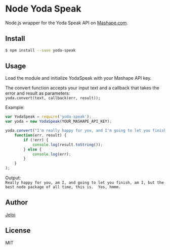 Node Yoda Speak
===============

Node.js wrapper for the Yoda Speak API on [Mashape.com](https://www.mashape.com/ismaelc/yoda-speak).

## Install

```sh
$ npm install --save yoda-speak
```

## Usage

Load the module and initialize YodaSpeak with your Mashape API key.

The convert function accepts your input text and a callback that takes the error and result as parameters:<br>
`yoda.convert(text, callback(err, result));`

Example:
```js
var YodaSpeak = require('yoda-speak');
var yoda = new YodaSpeak(YOUR_MASHAPE_API_KEY);

yoda.convert("I'm really happy for you, and I'm going to let you finish, but this is the best Node package of all time.",
	function(err, result) {
		if (!err) {
			console.log(result.toString());
		} else {
			console.log(err);
		}
	}
);
```
Output: <br>
`Really happy for you, am I, and going to let you finish, am I, but the best node package of all time, this is.  Yes, hmmm.`

## Author
[Jeloi](https://twitter.com/_Jeloi)
## License
MIT

